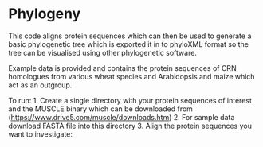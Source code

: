 # Phylogeny
This code aligns protein sequences which can then be used to generate a basic phylogenetic tree which is exported it in to phyloXML format so the tree can be visualised using other phylogenetic software. 

Example data is provided and contains the protein sequences of CRN homologues from various wheat species and Arabidopsis and maize which act as an outgroup. 

To run:
	1. Create a single directory with your protein sequences of interest and the MUSCLE binary which can be downloaded from (https://www.drive5.com/muscle/downloads.htm)
	2. For sample data download FASTA file into this directory
	3. Align the protein sequences you want to investigate:

